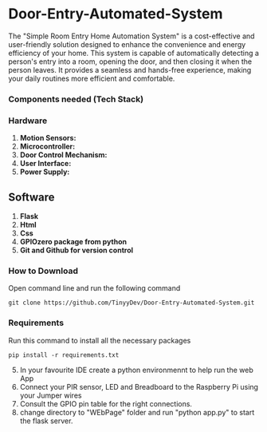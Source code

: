 # Door-Entry-Automated-System
The "Simple Room Entry Home Automation System" is a cost-effective and user-friendly solution designed to enhance the convenience and energy efficiency of your home. This system is capable of automatically detecting a person's entry into a room, opening the door, and then closing it when the person leaves. It provides a seamless and hands-free experience, making your daily routines more efficient and comfortable.

### Components needed (Tech Stack)
### Hardware
1. **Motion Sensors:** 
2. **Microcontroller:** 
3. **Door Control Mechanism:**  
4. **User Interface:** 
5. **Power Supply:**

## Software
1. **Flask**
2. **Html**
3. **Css**
4. **GPIOzero package from python**
5. **Git and Github for version control**


### How to Download
Open command line and run the following command
```
git clone https://github.com/TinyyDev/Door-Entry-Automated-System.git
```
### Requirements
Run this command to install all the necessary packages
```
pip install -r requirements.txt
```

5. In your favourite IDE create a python environmennt to help run the web App
6. Connect your PIR sensor, LED and Breadboard to the Raspberry Pi using your Jumper wires
7. Consult the GPIO pin table for the right connections.
8. change directory to "WEbPage" folder and run "python app.py" to start the flask server.

